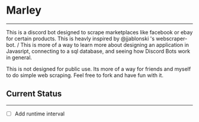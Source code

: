 # Marley

---

This is a discord bot designed to scrape marketplaces like facebook or ebay for certain products. This is heavly inspired by @jjablonski 's webscraper-bot. /
This is more of a way to learn more about designing an application in Javasript, connecting to a sql database,  and seeing how Discord Bots work in general.

This is not designed for public use. Its more of a way for friends and myself to do simple web scraping. Feel free to fork and have fun with it.

## Current Status
---
- [ ] Add runtime interval
